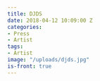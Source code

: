 ```yaml
---
title: DJDS
date: 2018-04-12 10:09:00 Z
categories:
- Press
- Artist
tags:
- Artist
image: "/uploads/djds.jpg"
is-front: true
---
```


